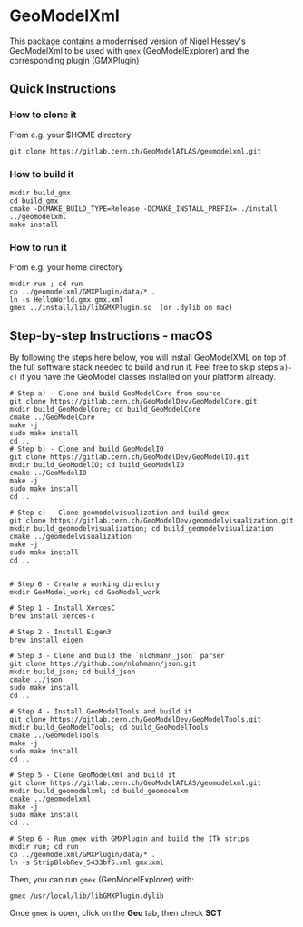 # GeoModelXml

This package contains a modernised version of Nigel Hessey's GeoModelXml to be 
used with `gmex` (GeoModelExplorer) and the corresponding plugin (GMXPlugin)

## Quick Instructions

### How to clone it

From e.g. your $HOME directory

```
git clone https://gitlab.cern.ch/GeoModelATLAS/geomodelxml.git
```

### How to build it

```
mkdir build_gmx
cd build_gmx
cmake -DCMAKE_BUILD_TYPE=Release -DCMAKE_INSTALL_PREFIX=../install ../geomodelxml
make install
```

### How to run it

From e.g. your home directory

```
mkdir run ; cd run
cp ../geomodelxml/GMXPlugin/data/* .
ln -s HelloWorld.gmx gmx.xml
gmex ../install/lib/libGMXPlugin.so  (or .dylib on mac)
```
 
## Step-by-step Instructions - macOS

By following the steps here below, you will install GeoModelXML on top of the full software stack needed to build and run it.
Feel free to skip steps `a)-c)` if you have the GeoModel classes installed on your platform already.

```
# Step a) - Clone and build GeoModelCore from source
git clone https://gitlab.cern.ch/GeoModelDev/GeoModelCore.git
mkdir build_GeoModelCore; cd build_GeoModelCore
cmake ../GeoModelCore
make -j
sudo make install
cd ..
# Step b) - Clone and build GeoModelIO
git clone https://gitlab.cern.ch/GeoModelDev/GeoModelIO.git
mkdir build_GeoModelIO; cd build_GeoModelIO
cmake ../GeoModelIO
make -j
sudo make install
cd ..

# Step c) - Clone geomodelvisualization and build gmex
git clone https://gitlab.cern.ch/GeoModelDev/geomodelvisualization.git
mkdir build_geomodelvisualization; cd build_geomodelvisualization
cmake ../geomodelvisualization
make -j
sudo make install
cd ..


# Step 0 - Create a working directory 
mkdir GeoModel_work; cd GeoModel_work

# Step 1 - Install XercesC
brew install xerces-c

# Step 2 - Install Eigen3
brew install eigen

# Step 3 - Clone and build the `nlohmann_json` parser
git clone https://github.com/nlohmann/json.git
mkdir build_json; cd build_json
cmake ../json
sudo make install
cd ..

# Step 4 - Install GeoModelTools and build it
git clone https://gitlab.cern.ch/GeoModelDev/GeoModelTools.git
mkdir build_GeoModelTools; cd build_GeoModelTools
cmake ../GeoModelTools
make -j
sudo make install
cd ..

# Step 5 - Clone GeoModelXml and build it
git clone https://gitlab.cern.ch/GeoModelATLAS/geomodelxml.git
mkdir build_geomodelxml; cd build_geomodelxm 
cmake ../geomodelxml
make -j
sudo make install
cd ..

# Step 6 - Run gmex with GMXPlugin and build the ITk strips
mkdir run; cd run
cp ../geomodelxml/GMXPlugin/data/* .
ln -s StripBlobRev_5433bf5.xml gmx.xml
```

Then, you can run `gmex` (GeoModelExplorer) with:

```
gmex /usr/local/lib/libGMXPlugin.dylib
```

Once `gmex` is open, click on the **Geo** tab, then check **SCT**



